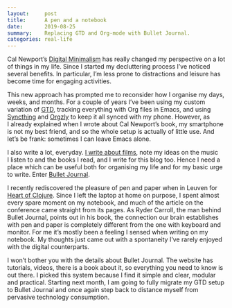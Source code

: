 ```yaml
---
layout:     post
title:      A pen and a notebook
date:       2019-08-25
summary:    Replacing GTD and Org-mode with Bullet Journal.
categories: real-life
---
```


Cal Newport’s [Digital
Minimalism](https://manuel-uberti.github.io/real-life/2019/04/10/digital-minimalism/)
has really changed my perspective on a lot of things in my life. Since I started
my decluttering process I’ve noticed several benefits. In particular, I’m less
prone to distractions and leisure has become time for engaging activities.

This new approach has prompted me to reconsider how I organise my days, weeks,
and months. For a couple of years I’ve been using my custom variation of
[GTD](https://gettingthingsdone.com/), tracking everything with Org files in
Emacs, and using [Syncthing](https://syncthing.net/) and
[Orgzly](http://www.orgzly.com/) to keep it all synced with my phone. However,
as I already explained when I wrote about Cal Newport’s book, my smartphone is
not my best friend, and so the whole setup is actually of little use. And
let’s be frank: sometimes I can leave Emacs alone.

I also write a lot, everyday. [I write about
films](https://www.filmsinwords.eu/), note my ideas on the music I listen to and
the books I read, and I write for this blog too. Hence I need a place which can
be useful both for organising my life and for my basic urge to write. Enter
[Bullet Journal](https://bulletjournal.com/).

I recently rediscovered the pleasure of pen and paper when in Leuven for [Heart
of Clojure](https://manuel-uberti.github.io/clojure/2019/08/04/clojure-heart/).
Since I left the laptop at home on purpose, I spent almost every spare moment on
my notebook, and much of the article on the conference came straight from its
pages. As Ryder Carroll, the man behind Bullet Journal, points out in his book,
the connection our brain establishes with pen and paper is completely different
from the one with keyboard and monitor. For me it’s mostly been a feeling
I sensed when writing on my notebook. My thoughts just came out with a
spontaneity I’ve rarely enjoyed with the digital counterparts.

I won’t bother you with the details about Bullet Journal. The website has
tutorials, videos, there is a book about it, so everything you need to know is
out there. I picked this system because I find it simple and clear, modular and
practical. Starting next month, I am going to fully migrate my GTD setup to
Bullet Journal and once again step back to distance myself from pervasive
technology consumption.
